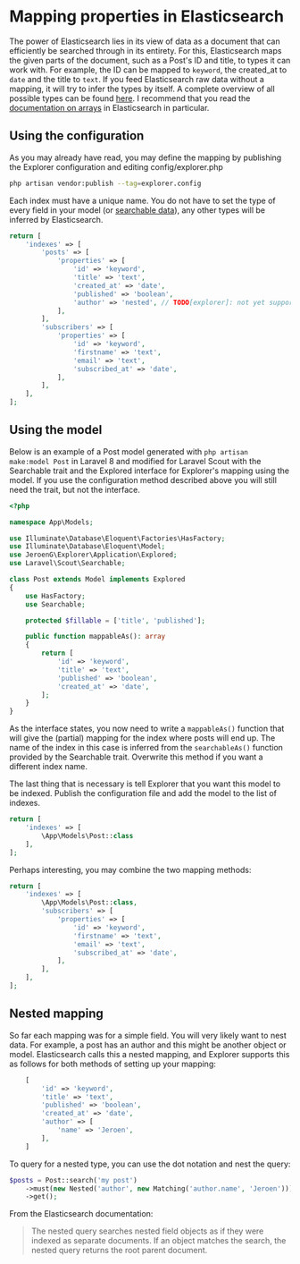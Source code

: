 # Mapping properties in Elasticsearch
The power of Elasticsearch lies in its view of data as a document that can efficiently be searched through in its entirety.
For this, Elasticsearch maps the given parts of the document, such as a Post's ID and title, to types it can work with.
For example, the ID can be mapped to `keyword`, the created_at to `date` and the title to `text`.
If you feed Elasticsearch raw data without a mapping, it will try to infer the types by itself.
A complete overview of all possible types can be found [here](https://www.elastic.co/guide/en/elasticsearch/reference/current/mapping-types.html).
I recommend that you read the [documentation on arrays](https://www.elastic.co/guide/en/elasticsearch/reference/current/array.html) in Elasticsearch in particular.

## Using the configuration
As you may already have read, you may define the mapping by publishing the Explorer configuration and editing config/explorer.php

```bash
php artisan vendor:publish --tag=explorer.config
```

Each index must have a unique name. You do not have to set the type of every field in your model (or [searchable data](https://laravel.com/docs/scout#configuring-searchable-data)),
any other types will be inferred by Elasticsearch.

```php
return [
    'indexes' => [
        'posts' => [
            'properties' => [
                'id' => 'keyword',
                'title' => 'text',
                'created_at' => 'date',
                'published' => 'boolean',
                'author' => 'nested', // TODO[explorer]: not yet supported
            ],
        ],
        'subscribers' => [
            'properties' => [
                'id' => 'keyword',
                'firstname' => 'text',
                'email' => 'text',
                'subscribed_at' => 'date',
            ],
        ],
    ],
];
```

## Using the model

Below is an example of a Post model generated with `php artisan make:model Post` in Laravel 8 and modified for Laravel Scout
with the Searchable trait and the Explored interface for Explorer's mapping using the model.
If you use the configuration method described above you will still need the trait, but not the interface.

```php
<?php

namespace App\Models;

use Illuminate\Database\Eloquent\Factories\HasFactory;
use Illuminate\Database\Eloquent\Model;
use JeroenG\Explorer\Application\Explored;
use Laravel\Scout\Searchable;

class Post extends Model implements Explored
{
    use HasFactory;
    use Searchable;

    protected $fillable = ['title', 'published'];

    public function mappableAs(): array
    {
        return [
            'id' => 'keyword',
            'title' => 'text',
            'published' => 'boolean',
            'created_at' => 'date',
        ];
    }
}
```

As the interface states, you now need to write a `mappableAs()` function that will give the (partial) mapping for the index where posts will end up.
The name of the index in this case is inferred from the `searchableAs()` function provided by the Searchable trait. Overwrite this method if you want a different index name.

The last thing that is necessary is tell Explorer that you want this model to be indexed.
Publish the configuration file and add the model to the list of indexes.

```php
return [
    'indexes' => [
        \App\Models\Post::class
    ],
];
```

Perhaps interesting, you may combine the two mapping methods:

```php
return [
    'indexes' => [
        \App\Models\Post::class,
        'subscribers' => [
            'properties' => [
                'id' => 'keyword',
                'firstname' => 'text',
                'email' => 'text',
                'subscribed_at' => 'date',
            ],
        ],
    ],
];
```

## Nested mapping
So far each mapping was for a simple field. You will very likely want to nest data.
For example, a post has an author and this might be another object or model.
Elasticsearch calls this a nested mapping, and Explorer supports this as follows for both methods of setting up your mapping:

```php
    [
        'id' => 'keyword',
        'title' => 'text',
        'published' => 'boolean',
        'created_at' => 'date',
        'author' => [
            'name' => 'Jeroen',
        ],
    ]
```

To query for a nested type, you can use the dot notation and nest the query:

```php
$posts = Post::search('my post')
    ->must(new Nested('author', new Matching('author.name', 'Jeroen')))
    ->get();
```

From the Elasticsearch documentation:

> The nested query searches nested field objects as if they were indexed as separate documents.
> If an object matches the search, the nested query returns the root parent document.
